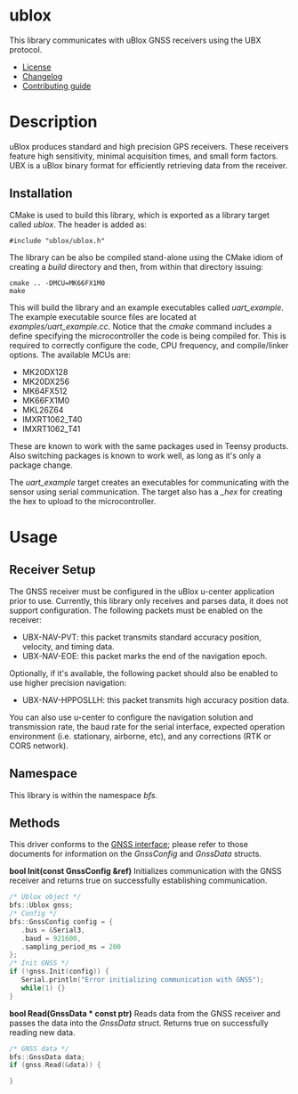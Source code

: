# ublox
This library communicates with uBlox GNSS receivers using the UBX protocol.
   * [License](LICENSE.md)
   * [Changelog](CHANGELOG.md)
   * [Contributing guide](CONTRIBUTING.md)

# Description
uBlox produces standard and high precision GPS receivers. These receivers feature high sensitivity, minimal acquisition times, and small form factors. UBX is a uBlox binary format for efficiently retrieving data from the receiver.

## Installation
CMake is used to build this library, which is exported as a library target called *ublox*. The header is added as:

```
#include "ublox/ublox.h"
```

The library can be also be compiled stand-alone using the CMake idiom of creating a *build* directory and then, from within that directory issuing:

```
cmake .. -DMCU=MK66FX1M0
make
```

This will build the library and an example executables called *uart_example*. The example executable source files are located at *examples/uart_example.cc*. Notice that the *cmake* command includes a define specifying the microcontroller the code is being compiled for. This is required to correctly configure the code, CPU frequency, and compile/linker options. The available MCUs are:
   * MK20DX128
   * MK20DX256
   * MK64FX512
   * MK66FX1M0
   * MKL26Z64
   * IMXRT1062_T40
   * IMXRT1062_T41

These are known to work with the same packages used in Teensy products. Also switching packages is known to work well, as long as it's only a package change.

The *uart_example* target creates an executables for communicating with the sensor using serial communication. The target also has a *_hex* for creating the hex to upload to the microcontroller. 

# Usage

## Receiver Setup
The GNSS receiver must be configured in the uBlox u-center application prior to use. Currently, this library only receives and parses data, it does not support configuration. The following packets must be enabled on the receiver:
   * UBX-NAV-PVT: this packet transmits standard accuracy position, velocity, and timing data.
   * UBX-NAV-EOE: this packet marks the end of the navigation epoch.

Optionally, if it's available, the following packet should also be enabled to use higher precision navigation:
   * UBX-NAV-HPPOSLLH: this packet transmits high accuracy position data.

You can also use u-center to configure the navigation solution and transmission rate, the baud rate for the serial interface, expected operation environment (i.e. stationary, airborne, etc), and any corrections (RTK or CORS network).

## Namespace
This library is within the namespace *bfs*.

## Methods
This driver conforms to the [GNSS interface](https://github.com/bolderflight/gnss); please refer to those documents for information on the *GnssConfig* and *GnssData* structs.

**bool Init(const GnssConfig &ref)** Initializes communication with the GNSS receiver and returns true on successfully establishing communication.

```C++
/* Ublox object */
bfs::Ublox gnss;
/* Config */
bfs::GnssConfig config = {
   .bus = &Serial3,
   .baud = 921600,
   .sampling_period_ms = 200
};
/* Init GNSS */
if (!gnss.Init(config)) {
   Serial.println("Error initializing communication with GNSS");
   while(1) {}
}
```

**bool Read(GnssData &ast; const ptr)** Reads data from the GNSS receiver and passes the data into the *GnssData* struct. Returns true on successfully reading new data.

```C++
/* GNSS data */
bfs::GnssData data;
if (gnss.Read(&data)) {

}
```
